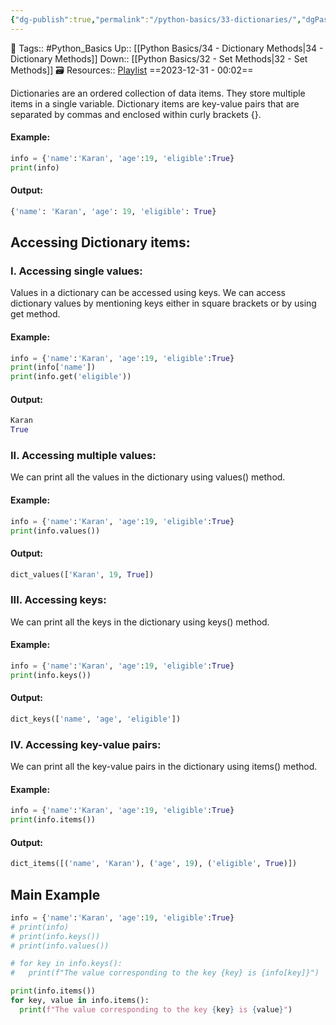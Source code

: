 ```yaml
---
{"dg-publish":true,"permalink":"/python-basics/33-dictionaries/","dgPassFrontmatter":true,"noteIcon":"3","created":"2023-12-31T00:01:59.793+05:30","updated":"2024-01-01T17:00:27.359+05:30"}
---
```


🧶 Tags:: #Python_Basics 
Up:: [[Python Basics/34 - Dictionary Methods\|34 - Dictionary Methods]]
Down:: [[Python Basics/32 -  Set Methods\|32 -  Set Methods]]
🗃 Resources:: [Playlist](https://www.youtube.com/playlist?list=PLu0W_9lII9agwh1XjRt242xIpHhPT2llg)
==2023-12-31 - 00:02==

Dictionaries are an ordered collection of data items. They store multiple items in a single variable. Dictionary items are key-value pairs that are separated by commas and enclosed within curly brackets {}.

#### Example:
```python
info = {'name':'Karan', 'age':19, 'eligible':True}
print(info)
```

#### Output:
```python
{'name': 'Karan', 'age': 19, 'eligible': True}
```

## Accessing Dictionary items:
### I. Accessing single values:
Values in a dictionary can be accessed using keys. We can access dictionary values by mentioning keys either in square brackets or by using get method.

#### Example:
```python
info = {'name':'Karan', 'age':19, 'eligible':True}
print(info['name'])
print(info.get('eligible'))
```

#### Output:
```python
Karan
True
```

### II. Accessing multiple values:
We can print all the values in the dictionary using values() method.

#### Example:
```python
info = {'name':'Karan', 'age':19, 'eligible':True}
print(info.values())
```

#### Output:
```python
dict_values(['Karan', 19, True])
```

### III. Accessing keys:
We can print all the keys in the dictionary using keys() method.

#### Example:
```python
info = {'name':'Karan', 'age':19, 'eligible':True}
print(info.keys())
```

#### Output:
```python
dict_keys(['name', 'age', 'eligible'])
```

### IV. Accessing key-value pairs:
We can print all the key-value pairs in the dictionary using items() method.

#### Example:
```python
info = {'name':'Karan', 'age':19, 'eligible':True}
print(info.items())
```

#### Output:
```python
dict_items([('name', 'Karan'), ('age', 19), ('eligible', True)])
```

## Main Example
```python
info = {'name':'Karan', 'age':19, 'eligible':True}
# print(info) 
# print(info.keys())
# print(info.values())

# for key in info.keys():
#   print(f"The value corresponding to the key {key} is {info[key]}")

print(info.items())
for key, value in info.items():
  print(f"The value corresponding to the key {key} is {value}") 
```